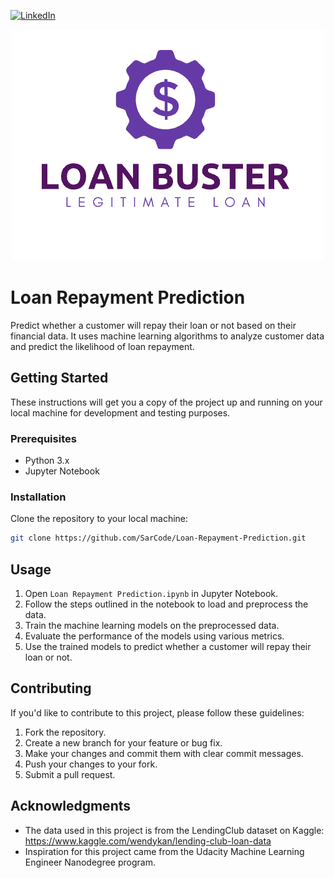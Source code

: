 
[![LinkedIn][linkedin-shield]][linkedin-url]

<div align="center">
<img src="images/logo.png" alt="Logo">
</div>

# Loan Repayment Prediction

Predict whether a customer will repay their loan or not based on their financial data. It uses machine learning algorithms to analyze customer data and predict the likelihood of loan repayment.

## Getting Started

These instructions will get you a copy of the project up and running on your local machine for development and testing purposes.

### Prerequisites

- Python 3.x
- Jupyter Notebook

### Installation

Clone the repository to your local machine:
```sh
git clone https://github.com/SarCode/Loan-Repayment-Prediction.git
```

## Usage

1. Open `Loan Repayment Prediction.ipynb` in Jupyter Notebook.
2. Follow the steps outlined in the notebook to load and preprocess the data.
3. Train the machine learning models on the preprocessed data.
4. Evaluate the performance of the models using various metrics.
5. Use the trained models to predict whether a customer will repay their loan or not.

## Contributing

If you'd like to contribute to this project, please follow these guidelines:

1. Fork the repository.
2. Create a new branch for your feature or bug fix.
3. Make your changes and commit them with clear commit messages.
4. Push your changes to your fork.
5. Submit a pull request.


## Acknowledgments

- The data used in this project is from the LendingClub dataset on Kaggle: https://www.kaggle.com/wendykan/lending-club-loan-data
- Inspiration for this project came from the Udacity Machine Learning Engineer Nanodegree program.



[linkedin-shield]: https://img.shields.io/badge/-LinkedIn-black.svg?style=for-the-badge&logo=linkedin&colorB=555
[linkedin-url]: https://www.linkedin.com/in/sarthak-agarwal-dell/
